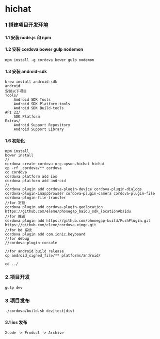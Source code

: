hichat
==========

### 1 搭建项目开发环境

#### 1.1 安装 node.js 和 npm

#### 1.2 安装 cordova bower gulp nodemon
    npm install -g cordova bower gulp nodemon
#### 1.3 安装 android-sdk 
    brew install android-sdk
    android 
    安装以下项目
    Tools/
        Android SDK Tools
        Android SDK Platform-tools
        Android SDK Build-tools
    API 22/
        SDK Platform
    Extras/
        Android Support Repository
        Android Support Library
#### 1.6 初始化
    npm install
    bower install
    //
    cordova create cordova org.upsun.hichat hichat
    cp -rf _cordova/** cordova
    cd cordova
    cordova platform add ios
    cordova platform add android
    //
    cordova plugin add cordova-plugin-device cordova-plugin-dialogs cordova-plugin-inappbrowser cordova-plugin-camera cordova-plugin-file cordova-plugin-file-transfer
    //for 定位
    cordova plugin add cordova-plugin-geolocation https://github.com/eleme/phonegap_baidu_sdk_location#baidu 
    //for 推送
    cordova plugin add https://github.com/phonegap-build/PushPlugin.git https://github.com/eleme/cordova.xinge.git 
    //for bd 系统
    cordova plugin add com.ionic.keyboard
    //for debug 
    //cordova-plugin-console
    
    //for android build release       
    cp android_signed_file/** platforms/android/
    
    cd ../
    
### 2.项目开发
    gulp dev

### 3.项目发布
    ./cordova/build.sh dev|test|dist
    
#### 3.1 ios 发布
    Xcode -> Product -> Archive


